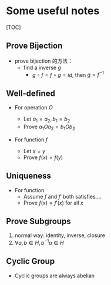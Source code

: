 

# Some useful notes

[TOC]

## Prove Bijection

* prove bijection 的方法： 
    * find a inverse $g$
        * $g \circ f = f \circ  g =id$, then $g = f^{-1}$



## Well-defined

* For operation $O$

    * Let $a_1 = a_2, b_1 = b_2$
    * Prove $a_1Oa_2  = b_1Ob_2$

* For function $f$

    * Let $x = y$
    * Prove $f(x) = f(y)$

    

## Uniqueness

* For function
    * Assume $f$ and $f'$ both satisfies....
    * Prove $f(x) = f'(x)$ for all $x$

## Prove Subgroups

1. normal way: identity, inverse, closure
2. $\forall a,b \in H, b^{-1}a\in H$







## Cyclic Group

* Cyclic groups are always abelian
